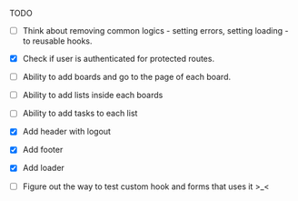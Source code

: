 TODO

- [ ] Think about removing common logics - setting errors, setting loading - to reusable hooks.
- [x] Check if user is authenticated for protected routes.
- [ ] Ability to add boards and go to the page of each board.
- [ ] Ability to add lists inside each boards
- [ ] Ability to add tasks to each list
- [x] Add header with logout
- [x] Add footer
- [x] Add loader

- [ ] Figure out the way to test custom hook and forms that uses it >\_<
